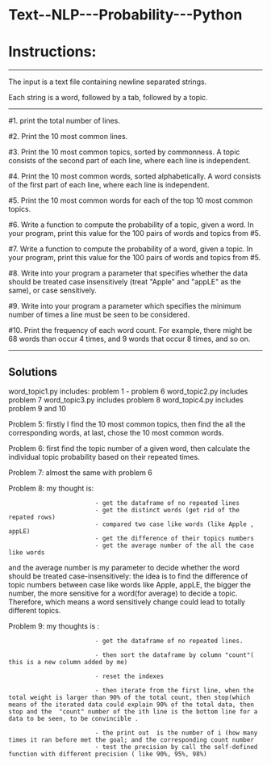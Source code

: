 # Text--NLP---Probability---Python

# Instructions:
-------------------------
The input is a text file containing newline separated strings.

Each string is a word, followed by a tab, followed by a topic.


-----------------------------------------
#1. print the total number of lines.

#2. Print the 10 most common lines.

#3. Print the 10 most common topics, sorted by commonness.  A topic consists of the second part of each line, where each line is independent.

#4. Print the 10 most common words, sorted alphabetically.  A word consists of the first part of each line, where each line is independent.

#5. Print the 10 most common words for each of the top 10 most common topics.

#6. Write a function to compute the probability of a topic, given a word.  In your program, print this value for the 100 pairs of words and topics from #5.

#7. Write a function to compute the probability of a word, given a topic.  In your program, print this value for the 100 pairs of words and topics from #5.

#8. Write into your program a parameter that specifies whether the data should be treated case insensitively (treat "Apple" and "appLE" as the same), or case sensitively.

#9. Write into your program a parameter which specifies the minimum number of times a line must be seen to be considered.

#10. Print the frequency of each word count.  For example, there might be 68 words than occur 4 times, and 9 words that occur 8 times, and so on.


-----------------------
Solutions
-------------------------
word_topic1.py  includes: problem 1 - problem 6
word_topic2.py  includes problem 7
word_topic3.py  includes problem 8
word_topic4.py  includes problem 9 and 10


Problem 5: firstly I find the 10 most common topics, then find the all the corresponding words, at last, chose the 10 most common words.

Problem 6: first find the topic number of a given word, then calculate the individual topic probability based on their repeated times.

Problem 7: almost the same with problem 6

Problem 8: my thought is:   
                             
                            - get the dataframe of no repeated lines
                            - get the distinct words (get rid of the repated rows)
                            - compared two case like words (like Apple , appLE)
                            - get the difference of their topics numbers
                            - get the average number of the all the case like words
                            
and the average number is  my parameter to decide whether the word should be treated case-insensitively:  the idea is to find the difference of topic numbers  between case like words like  Apple, appLE, the bigger the number, the  more sensitive for a word(for average) to decide a topic. Therefore, which means a word sensitively change could lead to totally different topics.


Problem 9:   my thoughts is :

                            - get the dataframe of no repeated lines.
                            
                            - then sort the dataframe by column "count"( this is a new column added by me)
                            
                            - reset the indexes
                            
                            - then iterate from the first line, when the total weight is larger than 90% of the total count, then stop(which means of the iterated data could explain 90% of the total data, then stop and the  "count" number of the ith line is the bottom line for a data to be seen, to be convincible .
                            
                            - the print out  is the number of i (how many times it ran before met the goal; and the corresponding count number
                            - test the precision by call the self-defined function with different precision ( like 90%, 95%, 98%)
